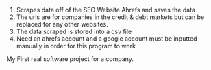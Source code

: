 1. Scrapes data off of the SEO Website Ahrefs and saves the data
2. The urls are for companies in the credit & debt markets but can be replaced for any other websites. 
3. The data scraped is stored into a csv file
4. Need an ahrefs account and a google account must be inputted manually in order for this program to work

My First real software project for a company. 
